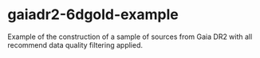 # gaiadr2-6dgold-example
Example of the construction of a sample of sources from Gaia DR2 with all recommend data quality filtering applied.
